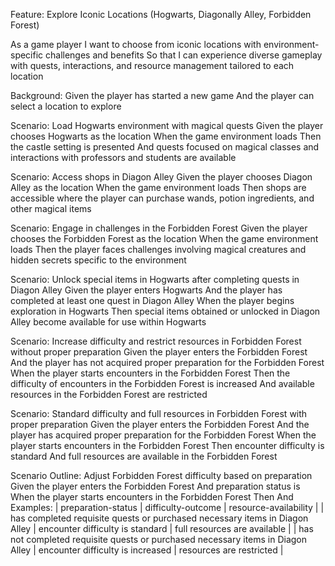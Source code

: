 Feature: Explore Iconic Locations (Hogwarts, Diagonally Alley, Forbidden Forest)

  As a game player
  I want to choose from iconic locations with environment-specific challenges and benefits
  So that I can experience diverse gameplay with quests, interactions, and resource management tailored to each location

  Background:
    Given the player has started a new game
    And the player can select a location to explore

  Scenario: Load Hogwarts environment with magical quests
    Given the player chooses Hogwarts as the location
    When the game environment loads
    Then the castle setting is presented
    And quests focused on magical classes and interactions with professors and students are available

  Scenario: Access shops in Diagon Alley
    Given the player chooses Diagon Alley as the location
    When the game environment loads
    Then shops are accessible where the player can purchase wands, potion ingredients, and other magical items

  Scenario: Engage in challenges in the Forbidden Forest
    Given the player chooses the Forbidden Forest as the location
    When the game environment loads
    Then the player faces challenges involving magical creatures and hidden secrets specific to the environment

  Scenario: Unlock special items in Hogwarts after completing quests in Diagon Alley
    Given the player enters Hogwarts
    And the player has completed at least one quest in Diagon Alley
    When the player begins exploration in Hogwarts
    Then special items obtained or unlocked in Diagon Alley become available for use within Hogwarts

  Scenario: Increase difficulty and restrict resources in Forbidden Forest without proper preparation
    Given the player enters the Forbidden Forest
    And the player has not acquired proper preparation for the Forbidden Forest
    When the player starts encounters in the Forbidden Forest
    Then the difficulty of encounters in the Forbidden Forest is increased
    And available resources in the Forbidden Forest are restricted

  Scenario: Standard difficulty and full resources in Forbidden Forest with proper preparation
    Given the player enters the Forbidden Forest
    And the player has acquired proper preparation for the Forbidden Forest
    When the player starts encounters in the Forbidden Forest
    Then encounter difficulty is standard
    And full resources are available in the Forbidden Forest

  Scenario Outline: Adjust Forbidden Forest difficulty based on preparation
    Given the player enters the Forbidden Forest
    And preparation status is <preparation-status>
    When the player starts encounters in the Forbidden Forest
    Then <difficulty-outcome>
    And <resource-availability>
    Examples:
      | preparation-status | difficulty-outcome | resource-availability |
      | has completed requisite quests or purchased necessary items in Diagon Alley | encounter difficulty is standard | full resources are available |
      | has not completed requisite quests or purchased necessary items in Diagon Alley | encounter difficulty is increased | resources are restricted |

